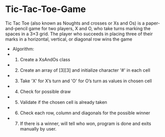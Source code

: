 # Tic-Tac-Toe-Game
Tic Tac Toe (also known as Noughts and crosses or Xs and Os) is a paper-and-pencil game for two players, X and O, who take turns marking the spaces in a 3×3 grid. The player who succeeds in placing three of their marks in a horizontal, vertical, or diagonal row wins the game

* Algorithm:
 * 1. Create a XsAndOs class
 * 2. Create an array of [3][3] and initialize character '#' in each cell
 * 3. Take 'X' for X’s turn and 'O' for O’s turn as values in chosen cell
 * 4. Check for possible draw
 * 5. Validate if the chosen cell is already taken 
 * 6. Check each row, column and diagonals for the possible winner
 * 7. If there is a winner, will tell who won, program is done and exits manually
      by user. 
